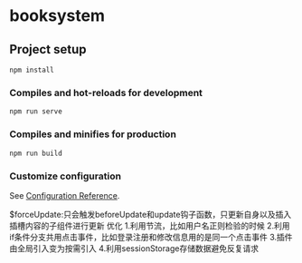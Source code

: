 # booksystem

## Project setup
```
npm install
```

### Compiles and hot-reloads for development
```
npm run serve
```

### Compiles and minifies for production
```
npm run build
```

### Customize configuration
See [Configuration Reference](https://cli.vuejs.org/config/).

<!-- 1.更新dom -->
$forceUpdate:只会触发beforeUpdate和update钩子函数，只更新自身以及插入插槽内容的子组件进行更新
优化
1.利用节流，比如用户名正则检验的时候
2.利用if条件分支共用点击事件，比如登录注册和修改信息用的是同一个点击事件
3.插件由全局引入变为按需引入
4.利用sessionStorage存储数据避免反复请求